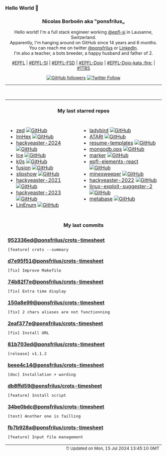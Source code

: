 ### Hello World 👋

<p align="center">
  <!-- use https://avatars.githubusercontent.com/u/176002?v=4 for your default github picture 
  <img src="https://raw.githubusercontent.com/ponsfrilus/ponsfrilus/master/img/ponsfrilus.png" title="Nicolas Borboën aka ‟ponsfrilus„" alt="Nicolas Borboën aka ‟ponsfrilus„" /> -->
  <h3 align="center">
    Nicolas Borboën aka ‟ponsfrilus„
  </h3>
  <p align="center">
    Hello world! I'm a full stack engineer working <a href="https://github.com/epfl-si">@epfl-si</a> in Lausanne, Switzerland.
    <br />Apparently, I'm hanging around on GitHub since 14 years and 6 months.
    <br />You can reach me on twitter <a href="https://twitter.com/ponsfrilus">@ponsfrilus</a> or <a href="http://linkedin.com/in/nicolasborboen">LinkedIn</a>.
    <br />I'm also a teacher, a bots breeder, a happy husband and father of 2.
  </p>
  <p align="center">
    <a href="https://www.epfl.ch">#EPFL</a> | 
    <a href="https://github.com/epfl-si/">#EPFL-SI</a> | 
    <a href="https://github.com/epfl-fsd">#EPFL-FSD</a> | 
    <a href="https://github.com/topics/epfl-dojo">#EPFL-Dojo</a> | 
    <a href="https://github.com/topics/epfl-dojo-kata">#EPFL-Dojo-kata :fire:</a> | 
    <a href="https://en.wikipedia.org/wiki/Indentation_style#Variant:_1TBS_(OTBS)">#1TBS</a>
  </p>
  <p align="center">
    <a href="https://github.com/ponsfrilus"><img alt="GitHub followers" src="https://img.shields.io/github/followers/ponsfrilus?label=Follow%20me%20on%20github&style=social"></a>
    <a href="https://twitter.com/ponsfrilus"><img alt="Twitter Follow" src="https://img.shields.io/twitter/follow/ponsfrilus?label=follow%20me%20on%20twitter&style=social"></a>
  </p>
  </p><hr><table align="center">
<tr>
<td colspan="2" align="center"><h4>My last starred repos</h4></td>
</tr>
<tr>
<td valign="top">
<ul>
<li>
<a href="https://github.com/zed-industries/zed" title="Code at the speed of thought – Zed is a high-performance, multiplayer code editor from the creators of Atom and Tree-sitter." target="_blank">zed</a>&nbsp;<a href="https://github.com/zed-industries/zed" title="Code at the speed of thought – Zed is a high-performance, multiplayer code editor from the creators of Atom and Tree-sitter." target="_blank"><img src="https://img.shields.io/github/stars/zed-industries/zed?style=social" alt="GitHub"></a>
</li>
<li>
<a href="https://github.com/WerWolv/ImHex" title="🔍 A Hex Editor for Reverse Engineers, Programmers and people who value their retinas when working at 3 AM." target="_blank">ImHex</a>&nbsp;<a href="https://github.com/WerWolv/ImHex" title="🔍 A Hex Editor for Reverse Engineers, Programmers and people who value their retinas when working at 3 AM." target="_blank"><img src="https://img.shields.io/github/stars/WerWolv/ImHex?style=social" alt="GitHub"></a>
</li>
<li>
<a href="https://github.com/PhilippSieber/hackyeaster-2024" title="null" target="_blank">hackyeaster-2024</a>&nbsp;<a href="https://github.com/PhilippSieber/hackyeaster-2024" title="null" target="_blank"><img src="https://img.shields.io/github/stars/PhilippSieber/hackyeaster-2024?style=social" alt="GitHub"></a>
</li>
<li>
<a href="https://github.com/jordanbaird/Ice" title="Powerful menu bar manager for macOS" target="_blank">Ice</a>&nbsp;<a href="https://github.com/jordanbaird/Ice" title="Powerful menu bar manager for macOS" target="_blank"><img src="https://img.shields.io/github/stars/jordanbaird/Ice?style=social" alt="GitHub"></a>
</li>
<li>
<a href="https://github.com/k0sproject/k0s" title="k0s - The Zero Friction Kubernetes" target="_blank">k0s</a>&nbsp;<a href="https://github.com/k0sproject/k0s" title="k0s - The Zero Friction Kubernetes" target="_blank"><img src="https://img.shields.io/github/stars/k0sproject/k0s?style=social" alt="GitHub"></a>
</li>
<li>
<a href="https://github.com/0x2E/fusion" title="A lightweight, self-hosted friendly RSS aggregator and reader" target="_blank">fusion</a>&nbsp;<a href="https://github.com/0x2E/fusion" title="A lightweight, self-hosted friendly RSS aggregator and reader" target="_blank"><img src="https://img.shields.io/github/stars/0x2E/fusion?style=social" alt="GitHub"></a>
</li>
<li>
<a href="https://github.com/panglesd/slipshow" title="An engine for displaying slips, the next-gen version of slides" target="_blank">slipshow</a>&nbsp;<a href="https://github.com/panglesd/slipshow" title="An engine for displaying slips, the next-gen version of slides" target="_blank"><img src="https://img.shields.io/github/stars/panglesd/slipshow?style=social" alt="GitHub"></a>
</li>
<li>
<a href="https://github.com/PhilippSieber/hackyeaster-2021" title="null" target="_blank">hackyeaster-2021</a>&nbsp;<a href="https://github.com/PhilippSieber/hackyeaster-2021" title="null" target="_blank"><img src="https://img.shields.io/github/stars/PhilippSieber/hackyeaster-2021?style=social" alt="GitHub"></a>
</li>
<li>
<a href="https://github.com/PhilippSieber/hackyeaster-2023" title="null" target="_blank">hackyeaster-2023</a>&nbsp;<a href="https://github.com/PhilippSieber/hackyeaster-2023" title="null" target="_blank"><img src="https://img.shields.io/github/stars/PhilippSieber/hackyeaster-2023?style=social" alt="GitHub"></a>
</li>
<li>
<a href="https://github.com/rebootuser/LinEnum" title="Scripted Local Linux Enumeration & Privilege Escalation Checks" target="_blank">LinEnum</a>&nbsp;<a href="https://github.com/rebootuser/LinEnum" title="Scripted Local Linux Enumeration & Privilege Escalation Checks" target="_blank"><img src="https://img.shields.io/github/stars/rebootuser/LinEnum?style=social" alt="GitHub"></a>
</li>
</ul>
<img width="450" height="1" /></td>
<td valign="top">
<ul>
<li>
<a href="https://github.com/LadybirdBrowser/ladybird" title="Truly independent web browser" target="_blank">ladybird</a>&nbsp;<a href="https://github.com/LadybirdBrowser/ladybird" title="Truly independent web browser" target="_blank"><img src="https://img.shields.io/github/stars/LadybirdBrowser/ladybird?style=social" alt="GitHub"></a>
</li>
<li>
<a href="https://github.com/epfl-si/ATARI" title="Code source for atari.epfl.ch" target="_blank">ATARI</a>&nbsp;<a href="https://github.com/epfl-si/ATARI" title="Code source for atari.epfl.ch" target="_blank"><img src="https://img.shields.io/github/stars/epfl-si/ATARI?style=social" alt="GitHub"></a>
</li>
<li>
<a href="https://github.com/r-engineeringresumes/resume-templates" title="r/EngineeringResumes Resume Templates" target="_blank">resume-templates</a>&nbsp;<a href="https://github.com/r-engineeringresumes/resume-templates" title="r/EngineeringResumes Resume Templates" target="_blank"><img src="https://img.shields.io/github/stars/r-engineeringresumes/resume-templates?style=social" alt="GitHub"></a>
</li>
<li>
<a href="https://github.com/epfl-si/mongodb.ops" title="Ansible automation and other “ops” assets for the MongoDB hosting service" target="_blank">mongodb.ops</a>&nbsp;<a href="https://github.com/epfl-si/mongodb.ops" title="Ansible automation and other “ops” assets for the MongoDB hosting service" target="_blank"><img src="https://img.shields.io/github/stars/epfl-si/mongodb.ops?style=social" alt="GitHub"></a>
</li>
<li>
<a href="https://github.com/VikParuchuri/marker" title="Convert PDF to markdown quickly with high accuracy" target="_blank">marker</a>&nbsp;<a href="https://github.com/VikParuchuri/marker" title="Convert PDF to markdown quickly with high accuracy" target="_blank"><img src="https://img.shields.io/github/stars/VikParuchuri/marker?style=social" alt="GitHub"></a>
</li>
<li>
<a href="https://github.com/epfl-si/epfl-elements-react" title="React bindings for https://epfl-si.github.io/elements" target="_blank">epfl-elements-react</a>&nbsp;<a href="https://github.com/epfl-si/epfl-elements-react" title="React bindings for https://epfl-si.github.io/elements" target="_blank"><img src="https://img.shields.io/github/stars/epfl-si/epfl-elements-react?style=social" alt="GitHub"></a>
</li>
<li>
<a href="https://github.com/Imbwbl/minesweeper" title="null" target="_blank">minesweeper</a>&nbsp;<a href="https://github.com/Imbwbl/minesweeper" title="null" target="_blank"><img src="https://img.shields.io/github/stars/Imbwbl/minesweeper?style=social" alt="GitHub"></a>
</li>
<li>
<a href="https://github.com/PhilippSieber/hackyeaster-2022" title="null" target="_blank">hackyeaster-2022</a>&nbsp;<a href="https://github.com/PhilippSieber/hackyeaster-2022" title="null" target="_blank"><img src="https://img.shields.io/github/stars/PhilippSieber/hackyeaster-2022?style=social" alt="GitHub"></a>
</li>
<li>
<a href="https://github.com/jondonas/linux-exploit-suggester-2" title="Next-Generation Linux Kernel Exploit Suggester" target="_blank">linux-exploit-suggester-2</a>&nbsp;<a href="https://github.com/jondonas/linux-exploit-suggester-2" title="Next-Generation Linux Kernel Exploit Suggester" target="_blank"><img src="https://img.shields.io/github/stars/jondonas/linux-exploit-suggester-2?style=social" alt="GitHub"></a>
</li>
<li>
<a href="https://github.com/metabase/metabase" title="The simplest, fastest way to get business intelligence and analytics to everyone in your company :yum:" target="_blank">metabase</a>&nbsp;<a href="https://github.com/metabase/metabase" title="The simplest, fastest way to get business intelligence and analytics to everyone in your company :yum:" target="_blank"><img src="https://img.shields.io/github/stars/metabase/metabase?style=social" alt="GitHub"></a>
</li>
</ul>
<img width="450" height="1" /></td>
</tr>
<tr>
<td colspan="2" align="center"><h4>My last commits</h4></td>
</tr>
<tr>
        <td colspan="2">
          <div><strong><a href="https://api.github.com/repos/ponsfrilus/crots-timesheet/commits/952336ede991f037698326e8e0a6d593808f4a1a" title="2024-07-06T17:53:31.000+02:00" target="_blank">952336ed</a><a href="https://github.com/ponsfrilus">@ponsfrilus</a><a href="https://github.com/ponsfrilus/crots-timesheet" title="CLI tools to manage my timesheet">/crots-timesheet</a></strong></div>
          <pre>[feature] crots --summary</pre>
        </td>
        </tr><tr>
        <td colspan="2">
          <div><strong><a href="https://api.github.com/repos/ponsfrilus/crots-timesheet/commits/d7e95f512c9dcb17cc8bf95357ae2c396d5d83f0" title="2024-07-06T17:53:02.000+02:00" target="_blank">d7e95f51</a><a href="https://github.com/ponsfrilus">@ponsfrilus</a><a href="https://github.com/ponsfrilus/crots-timesheet" title="CLI tools to manage my timesheet">/crots-timesheet</a></strong></div>
          <pre>[fix] Improve Makefile</pre>
        </td>
        </tr><tr>
        <td colspan="2">
          <div><strong><a href="https://api.github.com/repos/ponsfrilus/crots-timesheet/commits/74b82f7ec67d7a65f950551677a7122da653b126" title="2024-07-06T16:36:13.000+02:00" target="_blank">74b82f7e</a><a href="https://github.com/ponsfrilus">@ponsfrilus</a><a href="https://github.com/ponsfrilus/crots-timesheet" title="CLI tools to manage my timesheet">/crots-timesheet</a></strong></div>
          <pre>[fix] Extra time display</pre>
        </td>
        </tr><tr>
        <td colspan="2">
          <div><strong><a href="https://api.github.com/repos/ponsfrilus/crots-timesheet/commits/150a8e99000d5d41de845011e1033494ba4eae2d" title="2024-07-06T14:54:13.000+02:00" target="_blank">150a8e99</a><a href="https://github.com/ponsfrilus">@ponsfrilus</a><a href="https://github.com/ponsfrilus/crots-timesheet" title="CLI tools to manage my timesheet">/crots-timesheet</a></strong></div>
          <pre>[fix] 2 chars aliases are not functionning</pre>
        </td>
        </tr><tr>
        <td colspan="2">
          <div><strong><a href="https://api.github.com/repos/ponsfrilus/crots-timesheet/commits/2eaf377ef564743ff8bcc1de6732243b6148ec64" title="2024-07-06T14:52:44.000+02:00" target="_blank">2eaf377e</a><a href="https://github.com/ponsfrilus">@ponsfrilus</a><a href="https://github.com/ponsfrilus/crots-timesheet" title="CLI tools to manage my timesheet">/crots-timesheet</a></strong></div>
          <pre>[fix] Install URL</pre>
        </td>
        </tr><tr>
        <td colspan="2">
          <div><strong><a href="https://api.github.com/repos/ponsfrilus/crots-timesheet/commits/81b703ede1e9a4151df33c6329a3a2da53c9d7a5" title="2024-07-06T14:46:19.000+02:00" target="_blank">81b703ed</a><a href="https://github.com/ponsfrilus">@ponsfrilus</a><a href="https://github.com/ponsfrilus/crots-timesheet" title="CLI tools to manage my timesheet">/crots-timesheet</a></strong></div>
          <pre>[release] v1.1.2</pre>
        </td>
        </tr><tr>
        <td colspan="2">
          <div><strong><a href="https://api.github.com/repos/ponsfrilus/crots-timesheet/commits/beee4c14b7f773d5c55166dfda240799c4e19d16" title="2024-07-06T14:37:17.000+02:00" target="_blank">beee4c14</a><a href="https://github.com/ponsfrilus">@ponsfrilus</a><a href="https://github.com/ponsfrilus/crots-timesheet" title="CLI tools to manage my timesheet">/crots-timesheet</a></strong></div>
          <pre>[doc] Installation + wording</pre>
        </td>
        </tr><tr>
        <td colspan="2">
          <div><strong><a href="https://api.github.com/repos/ponsfrilus/crots-timesheet/commits/db8ffd59433fe613a6a9163cf82cae23d70d2f57" title="2024-07-06T14:36:52.000+02:00" target="_blank">db8ffd59</a><a href="https://github.com/ponsfrilus">@ponsfrilus</a><a href="https://github.com/ponsfrilus/crots-timesheet" title="CLI tools to manage my timesheet">/crots-timesheet</a></strong></div>
          <pre>[feature] Install script</pre>
        </td>
        </tr><tr>
        <td colspan="2">
          <div><strong><a href="https://api.github.com/repos/ponsfrilus/crots-timesheet/commits/34be0bdc9208d6c2a3268626d8dd180fc4a10de5" title="2024-07-06T14:36:25.000+02:00" target="_blank">34be0bdc</a><a href="https://github.com/ponsfrilus">@ponsfrilus</a><a href="https://github.com/ponsfrilus/crots-timesheet" title="CLI tools to manage my timesheet">/crots-timesheet</a></strong></div>
          <pre>[test] Another one is failling</pre>
        </td>
        </tr><tr>
        <td colspan="2">
          <div><strong><a href="https://api.github.com/repos/ponsfrilus/crots-timesheet/commits/fb7b928a0cf059648afdf14f3ba81f605c07ae7c" title="2024-07-06T14:36:09.000+02:00" target="_blank">fb7b928a</a><a href="https://github.com/ponsfrilus">@ponsfrilus</a><a href="https://github.com/ponsfrilus/crots-timesheet" title="CLI tools to manage my timesheet">/crots-timesheet</a></strong></div>
          <pre>[feature] Input file management</pre>
        </td>
        </tr><tfoot>
<tr>
<td colspan="2" align="right">
<img width="900" height="1" />
<small>⏰ Updated on Mon, 15 Jul 2024 13:45:10 GMT</small>
</td>
</tr>
</tfoot>
<br />
</table>
